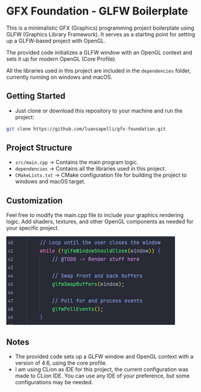 # GFX Foundation - GLFW Boilerplate

This is a minimalistic GFX (Graphics) programming project boilerplate using GLFW (Graphics Library Framework). 
It serves as a starting point for setting up a GLFW-based project with OpenGL. 

The provided code initializes a GLFW window with an OpenGL context and sets it up for modern OpenGL (Core Profile).

All the libraries used in this project are included in the `dependencies` folder, currently 
running on windows and macOS.

## Getting Started
* Just clone or download this repository to your machine and run the project:
```bash
git clone https://github.com/luansapelli/gfx-foundation.git
```

## Project Structure
* `src/main.cpp` -> Contains the main program logic.
* `dependencies` -> Contains all the libraries used in this project.
* `CMakeLists.txt` -> CMake configuration file for building the project to windows and macOS target.

## Customization
Feel free to modify the main.cpp file to include your graphics rendering logic. 
Add shaders, textures, and other OpenGL components as needed for your specific project.

![img.png](img.png)

## Notes
* The provided code sets up a GLFW window and OpenGL context with a version of 4.6, using the core profile.
* I am using CLion as IDE for this project, the current configuration was made to CLion IDE. You can use any IDE
of your preference, but some configurations may be needed.